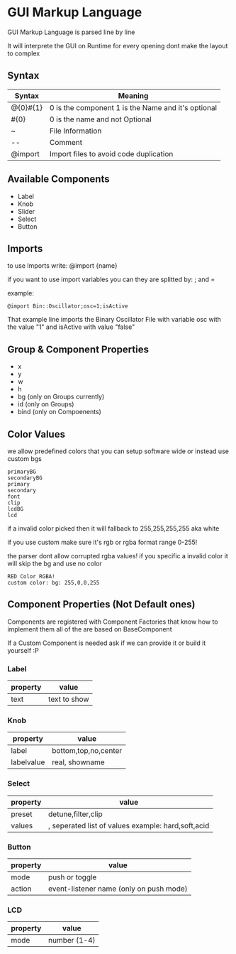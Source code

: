 # GUI Markup Language

GUI Markup Language is parsed line by line

It will interprete the GUI on Runtime for every opening dont make the layout to complex

## Syntax

| Syntax    | Meaning |
|-----------|---------|
| @{0}#{1}  | 0 is the component 1 is the Name and it's optional |
| #{0}      | 0 is the name and not Optional |
| ~         | File Information |
| --        | Comment
| @import   | Import files to avoid code duplication

## Available Components

- Label
- Knob
- Slider
- Select
- Button

## Imports

to use Imports write: @import {name}

if you want to use import variables you can they are splitted by: ; and =

example:
```
@import Bin::Oscillator;osc=1;isActive
```
That example line imports the Binary Oscillator File with variable osc with the value "1" and isActive with value "false"

## Group & Component Properties

- x
- y
- w
- h
- bg (only on Groups currently)
- id (only on Groups)
- bind (only on Compoenents)

## Color Values

we allow predefined colors that you can setup software wide or instead use custom bgs

```
primaryBG
secondaryBG
primary
secondary
font
clip
lcdBG
lcd
```

if a invalid color picked then it will fallback to 255,255,255,255 aka white

if you use custom make sure it's rgb or rgba format range 0-255!

the parser dont allow corrupted rgba values! if you specific a invalid color it will skip the bg and use no color

```
RED Color RGBA!
custom color: bg: 255,0,0,255
```

## Component Properties (Not Default ones)

Components are registered with Component Factories that know how to implement them all of the are based on BaseComponent

If a Custom Component is needed ask if we can provide it or build it yourself :P

### Label

| property | value |
|----------|-------|
| text | text to show |

### Knob

| property | value |
|----------|-------|
| label | bottom,top,no,center |
| labelvalue | real, showname |

### Select

| property | value |
|----------|-------|
| preset | detune,filter,clip |
| values | , seperated list of values example: hard,soft,acid |


### Button
| property | value |
|----------|-------|
| mode | push or toggle |
| action | event-listener name (only on push mode) |

### LCD
| property | value |
|----------|-------|
| mode | number (1-4) |
